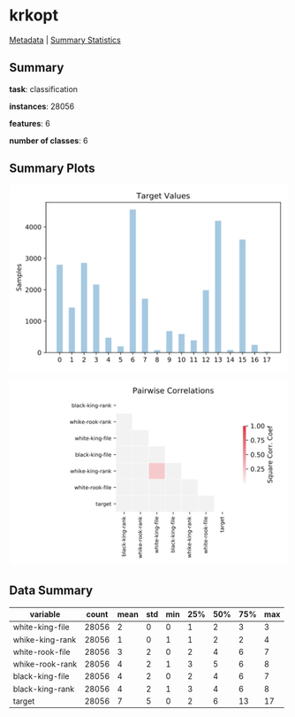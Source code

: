 # krkopt

[Metadata](metadata.yaml) | [Summary Statistics](summary_stats.csv)

## Summary

**task**: classification

**instances**: 28056

**features**: 6

**number of classes**: 6

## Summary Plots

![Labels](label.svg)

![Corr](corr.svg)

## Data Summary

|	variable	|	count	|	mean	|	std	|	min	|	25%	|	50%	|	75%	|	max|
| --- | --- | --- | --- | --- | --- | --- | --- | --- |
|	white-king-file	|	28056	|	2	|	0	|	0	|	1	|	2	|	3	|	3
|	whike-king-rank	|	28056	|	1	|	0	|	1	|	1	|	2	|	2	|	4
|	white-rook-file	|	28056	|	3	|	2	|	0	|	2	|	4	|	6	|	7
|	whike-rook-rank	|	28056	|	4	|	2	|	1	|	3	|	5	|	6	|	8
|	black-king-file	|	28056	|	4	|	2	|	0	|	2	|	4	|	6	|	7
|	black-king-rank	|	28056	|	4	|	2	|	1	|	3	|	4	|	6	|	8
|	target	|	28056	|	7	|	5	|	0	|	2	|	6	|	13	|	17
